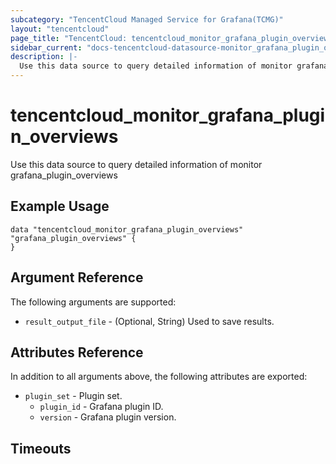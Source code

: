 ```yaml
---
subcategory: "TencentCloud Managed Service for Grafana(TCMG)"
layout: "tencentcloud"
page_title: "TencentCloud: tencentcloud_monitor_grafana_plugin_overviews"
sidebar_current: "docs-tencentcloud-datasource-monitor_grafana_plugin_overviews"
description: |-
  Use this data source to query detailed information of monitor grafana_plugin_overviews
---
```


# tencentcloud_monitor_grafana_plugin_overviews

Use this data source to query detailed information of monitor grafana_plugin_overviews

## Example Usage

```hcl
data "tencentcloud_monitor_grafana_plugin_overviews" "grafana_plugin_overviews" {
}
```

## Argument Reference

The following arguments are supported:

* `result_output_file` - (Optional, String) Used to save results.

## Attributes Reference

In addition to all arguments above, the following attributes are exported:

* `plugin_set` - Plugin set.
  * `plugin_id` - Grafana plugin ID.
  * `version` - Grafana plugin version.


## Timeouts

<no value>


